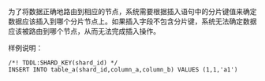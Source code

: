 为了将数据正确地路由到相应的节点，系统需要根据插入语句中的分片键值来确定数据应该插入到哪个分片节点上。如果插入字段不包含分片键，系统无法确定数据应该被路由到哪个节点，从而无法完成插入操作。

样例说明：

```
/*! TDDL:SHARD_KEY(shard_id) */
INSERT INTO table_a(shard_id,column_a,column_b) VALUES (1,1,'a1')
```